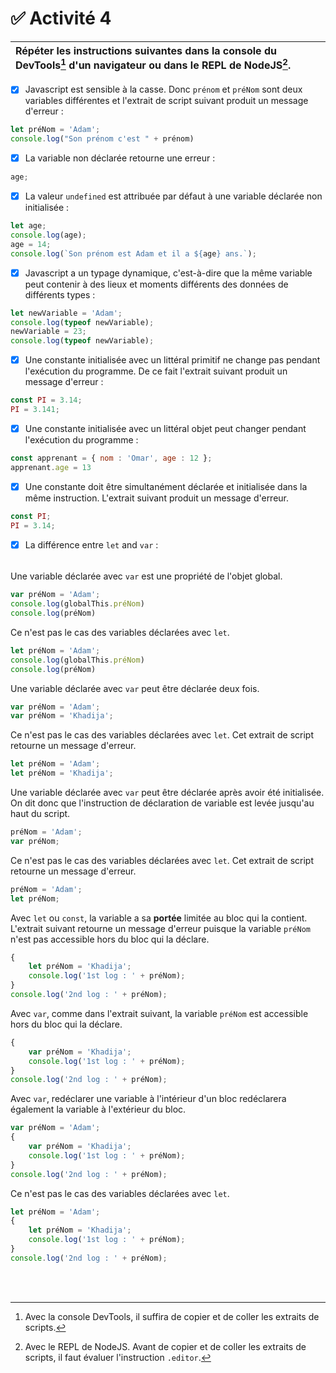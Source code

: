 # ✅ **Activité 4**

|Répéter les instructions suivantes dans la console du DevTools[^1] d'un navigateur ou dans le REPL de NodeJS[^2].|
|:---|
- [x] Javascript est sensible à la casse. Donc `prénom` et `préNom` sont deux variables différentes et l'extrait de script suivant produit un message d'erreur :
```javascript
let préNom = 'Adam';
console.log("Son prénom c'est " + prénom)
```
- [x] La variable non déclarée retourne une erreur  :
```javascript
age;
```
- [x] La valeur `undefined` est attribuée par défaut à une variable déclarée non initialisée :
```javascript
let age;
console.log(age);
age = 14;
console.log(`Son prénom est Adam et il a ${age} ans.`);
```
- [x] Javascript a un typage dynamique, c'est-à-dire que la même variable peut contenir à des lieux et moments différents des données de différents types :
```javascript
let newVariable = 'Adam';
console.log(typeof newVariable);
newVariable = 23;
console.log(typeof newVariable);
```
- [x] Une constante initialisée avec un littéral primitif ne change pas pendant l'exécution du programme. De ce fait l'extrait suivant produit un message d'erreur :
```javascript
const PI = 3.14;
PI = 3.141;
```
- [x] Une constante initialisée avec un littéral objet peut changer pendant l'exécution du programme :
```javascript
const apprenant = { nom : 'Omar', age : 12 };
apprenant.age = 13
```
- [x] Une constante doit être simultanément déclarée et initialisée dans la même instruction. L'extrait suivant produit un message d'erreur.
```javascript
const PI;
PI = 3.14;
```
- [x] La différence entre `let` and `var` :
######
Une variable déclarée avec `var` est une propriété de l'objet global.
```javascript
var préNom = 'Adam';
console.log(globalThis.préNom)
console.log(préNom)
```
Ce n'est pas le cas des variables déclarées avec `let`.
```javascript
let préNom = 'Adam';
console.log(globalThis.préNom)
console.log(préNom)
```
Une variable déclarée avec `var` peut être déclarée deux fois.
```javascript
var préNom = 'Adam';
var préNom = 'Khadija';
```
Ce n'est pas le cas des variables déclarées avec `let`. Cet extrait de script retourne un message d'erreur.
```javascript
let préNom = 'Adam';
let préNom = 'Khadija';
```
Une variable déclarée avec `var` peut être déclarée après avoir été initialisée. On dit donc que l'instruction de déclaration de variable est levée jusqu'au haut du script.
```javascript
préNom = 'Adam';
var préNom;
```
Ce n'est pas le cas des variables déclarées avec `let`. Cet extrait de script retourne un message d'erreur.
```javascript
préNom = 'Adam';
let préNom;
```
Avec `let` ou `const`, la variable a sa **portée** limitée au bloc qui la contient. L'extrait suivant retourne un message d'erreur puisque la variable `préNom` n'est pas accessible hors du bloc qui la déclare. 
```javascript
{
    let préNom = 'Khadija';
    console.log('1st log : ' + préNom);
}
console.log('2nd log : ' + préNom);
```
Avec `var`, comme dans l'extrait suivant, la variable `préNom` est accessible hors du bloc qui la déclare. 
```javascript
{
    var préNom = 'Khadija';
    console.log('1st log : ' + préNom);
}
console.log('2nd log : ' + préNom);
```
Avec `var`, redéclarer une variable à l'intérieur d'un bloc redéclarera également la variable à l'extérieur du bloc.
```javascript
var préNom = 'Adam';
{
    var préNom = 'Khadija';
    console.log('1st log : ' + préNom);
}
console.log('2nd log : ' + préNom);
```
Ce n'est pas le cas des variables déclarées avec `let`.
```javascript
let préNom = 'Adam';
{
    let préNom = 'Khadija';
    console.log('1st log : ' + préNom);
}
console.log('2nd log : ' + préNom);
```

<br>
<br>

[^1]:  Avec la console DevTools, il suffira de copier et de coller les extraits de scripts.
[^2]:  Avec le REPL de NodeJS. Avant de copier et de coller les extraits de scripts, il faut évaluer l'instruction `.editor`.
